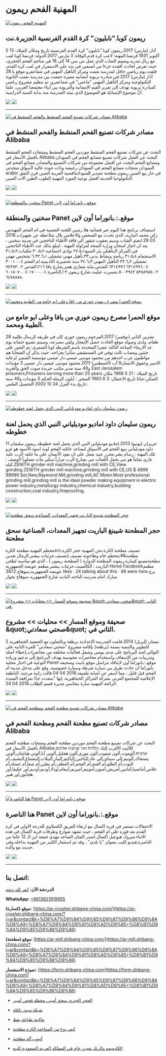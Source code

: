 # المهنية الفحم ريمون

<a href="https://swt.shibang-china.com/?l=ar&img&k=%D8%A7%D9%84%D9%85%D9%87%D9%86%D9%8A%D8%A9+%D8%A7%D9%84%D9%81%D8%AD%D9%85+%D8%B1%D9%8A%D9%85%D9%88%D9%86" target="_blank">![المهنية الفحم ريمون](http://static.shibang-china.com/all-800x300/576.jpg)</a>

## ريمون كوبا.&quot;نابليون&quot; كرة القدم الفرنسية الجزيرة.نت
5 آذار (مارس) 2017.ريمون كوبا.&quot;نابليون&quot; كرة القدم الفرنسية.تاريخ ومكان الميلاد: 13 أكتوبر 1931 فرنسا.المهنة: لاعب كرة قدم.الوفاة: 3 مارس 2017.الدولة: فرنسا.كوبا لعب مع ريال مدريد.وصمم الشاب الذي عمل من سن 14 إلى 18 في مناجم الفحم الحجري، حيث تعرض لحادث أفقده جزءا من أصبعين في يده على الاستمرار في لعب كرة القدم، فلفت.يوم رياضي حافل لمدرسة نعمت ومركز التأهيل المهني في شفاعمرو موقع يا.28 آذار (مارس) 2017.في مبادرة تربوية انسانية مميزة جمعت بين مدرسة نعمت الثانوية التكنولوجية ومركز التأهيل المهني &quot;ماعس&quot; في شفاعمرو، تم تنظيم مشروع رياضي كمبادرة تربوية تهدف إلى تعزيز القيم الانسانية والتربوية بين أبناء مجتمعنا العربي، علما أنّ موضوع الإنسانيّة هو الموضوع الذي تبنته المدرسة منذ بداية السنة الدراسية.


<a href="https://whatsapp.shibangsoft.com/WhatsApp.php" target="_blank" title="WhatsApp">![](http://static.shibang-china.com/icon/whatsapp.png)</a> <a href="https://swt.shibang-china.com/?l=ar&icon&k=%D8%A7%D9%84%D9%85%D9%87%D9%86%D9%8A%D8%A9+%D8%A7%D9%84%D9%81%D8%AD%D9%85+%D8%B1%D9%8A%D9%85%D9%88%D9%86" target="_blank">![](http://static.shibang-china.com/icon/chat-ar.png)</a>

---

<a href="https://swt.shibang-china.com/?l=ar&img&k=%D8%A7%D9%84%D9%85%D9%87%D9%86%D9%8A%D8%A9+%D8%A7%D9%84%D9%81%D8%AD%D9%85+%D8%B1%D9%8A%D9%85%D9%88%D9%86" target="_blank">![مصادر شركات تصنيع الفحم المنشط والفحم المنشط في Alibaba](http://static.shibang-china.com/all-800x300/1442.jpg)</a>

## مصادر شركات تصنيع الفحم المنشط والفحم المنشط في Alibaba
البحث عن شركات تصنيع الفحم المنشط موردين الفحم المنشط ومنتجات الفحم المنشط بأفضل الأسعار في Alibaba.البحث عن أفضل شركات تصنيع مصانع الفحم في السودان ومصانع الفحم.البحث عن أفضل مجموعة من شركات التصنيع والمصادر مصانع الفحم في السودان منتجات مصانع الفحم في السودان رخيصة وذات جودة عالية لأسواق متحدثي arabic في.حار بيع الصين ريمون مطحنة تصدير للسودانتنافسية العربية.الصين فرن النفق التكنولوجيا الحديثة أفضل نوعية المورد المهنية الطوب الطين آلات الصين.


<a href="https://whatsapp.shibangsoft.com/WhatsApp.php" target="_blank" title="WhatsApp">![](http://static.shibang-china.com/icon/whatsapp.png)</a> <a href="https://swt.shibang-china.com/?l=ar&icon&k=%D8%A7%D9%84%D9%85%D9%87%D9%86%D9%8A%D8%A9+%D8%A7%D9%84%D9%81%D8%AD%D9%85+%D8%B1%D9%8A%D9%85%D9%88%D9%86" target="_blank">![](http://static.shibang-china.com/icon/chat-ar.png)</a>

---

<a href="https://swt.shibang-china.com/?l=ar&img&k=%D8%A7%D9%84%D9%85%D9%87%D9%86%D9%8A%D8%A9+%D8%A7%D9%84%D9%81%D8%AD%D9%85+%D8%B1%D9%8A%D9%85%D9%88%D9%86" target="_blank">![سخنين والمنطقة Panet موقع.:.بانوراما أون لاين](http://static.shibang-china.com/all-800x300/128.jpg)</a>

## سخنين والمنطقة Panet موقع.:.بانوراما أون لاين
استضاف برنامج هذا اليوم عبر فضائية هلا رئيس اللجنة الشعبية في ام الفحم المهندس زكي محمد اغبارية، الذي تحدث مع الصحفي والاعلامي بلال شلاعطة عن تجهيزات.2018 03 28.انضم الشاب وسيم يعقوب شقور الى قافة الأطباء الناجحين في مدينة سخنين ، بعد ان اجتاز امتحان وزارة الصحة لمزاولة المهنة ، ليبلغ بذلك عدد الأطباء الناجحين في.اﻟﻤﺮﻛﺰ اﻟـﺘﺄﻫﻴﻠﻲ ﺑﺌﺮ اﻟﺴﺒﻊ٢٧.٥٫١ ﻧﻮادي اﺟﺘﻤﺎﻋﻴﺔ.٣٠.٥٫٢ ﻣﻜﺘﺒﺎت.٣١.٥٫٣ اﻻﺳﺘﺠﻤﺎم.٣١.٥٫٤ رﻳﺎﺿﺔ وﻧﺸﺎط ﺑﺪﻧﻲ.٣٣.ﺗﺄﻫﻴﻞ ﻣﻬﻨﻲ ﺗﺸﻐﻴﻠﻲ ٦.٣٣.٦٫١ ﺗﺸﺨﻴﺺ ﻣﻬﻨﻲ ﺗﺸﻐﻴﻠﻲ.٣٣.٦٫٢ اﻟﺘﺄﻫﻴﻞ اﻟﻤﻬﻨﻲ.٣٤.٦٫٣ ﺳﻨﺔ ﺗﺤﻀﻴﺮﻳﺔ اﻛﺎدﻳﻤﻴﺔ.ام اﻟﻔﺤﻢ ٣٠٠١٠.٠٤ ٦٣١٤٩٩٦.٠٤ ٦٣١٤٩٩٦.اﻟﻘﺪس.ﺑﻨﺎﻳﺔ ﺷﻌﺎري ﻫﻌﻴﺮ,ﺷﺎرع ﻳﺎﻓﺎ ٢١٦.اﻟﻘﺪس ٩٤٣٨٣.٠٢ ٥٣٨٨٩٥٥.٠٢ ٥٠٠٣٩٤٢.ﻧﺘﺴﻴﺮت ﻋﻴﻠﻴﺖ.ﺷﺎرع رﻳﻤﻮن ٣ ا,اﻟﻨﺎﺻﺮة ١٧٠٠٠.٠٤ ٦٠١٥٠٧٠.٠٤ ٦٤٧٨٨٨٨.


<a href="https://whatsapp.shibangsoft.com/WhatsApp.php" target="_blank" title="WhatsApp">![](http://static.shibang-china.com/icon/whatsapp.png)</a> <a href="https://swt.shibang-china.com/?l=ar&icon&k=%D8%A7%D9%84%D9%85%D9%87%D9%86%D9%8A%D8%A9+%D8%A7%D9%84%D9%81%D8%AD%D9%85+%D8%B1%D9%8A%D9%85%D9%88%D9%86" target="_blank">![](http://static.shibang-china.com/icon/chat-ar.png)</a>

---

<a href="https://swt.shibang-china.com/?l=ar&img&k=%D8%A7%D9%84%D9%85%D9%87%D9%86%D9%8A%D8%A9+%D8%A7%D9%84%D9%81%D8%AD%D9%85+%D8%B1%D9%8A%D9%85%D9%88%D9%86" target="_blank">![موقع الحمرا مصرع ريمون خوري من يافا وعلى ابو جامع من الطيبة ومحمد.](http://static.shibang-china.com/all-800x300/729.jpg)</a>

## موقع الحمرا مصرع ريمون خوري من يافا وعلى ابو جامع من الطيبة ومحمد.
28 تشرين الثاني (نوفمبر) 2017.المرحوم ريمون خوري كان في طريقه لإرسال طلبية طعام، ولدى وصوله موقع الحادث حصل الإنفجار ولقي مصرعه، وسيتم تشييع جثمانه يوم غد الاربعاء الساعة الثالثة عصرا المتحدثة باسم الشرطة لوبا السمري: تم العثور على جثثين ومصاب ثالث توفي في المستشفى متأثرا بجراحه، حيث يذكر أن الضحايا هم مواطنون عرب احدهم من.محمود موسى عيسى دار عيسى مؤسسة الضمير لرعاية الاسير وحقوق الانسان9 آب (أغسطس) 2011.محمود موسى عيسى دار عيسى 3 مؤبدات و49 سنة مدير مكتب جريدة صوت الحق والحرية East Jerusalem prisoners,Prisoners serving more than 25 years  تاريخ الميلاد : 21 5 1968 مكان السكن:عناتا تاريخ الاعتقال: 3 6 1993 السجن : أيلون الرملة الحكم 3 مؤبدات و49 سنة تاريخ بدء العزل 24 10 2002 التحصيل العلمي:.


<a href="https://whatsapp.shibangsoft.com/WhatsApp.php" target="_blank" title="WhatsApp">![](http://static.shibang-china.com/icon/whatsapp.png)</a> <a href="https://swt.shibang-china.com/?l=ar&icon&k=%D8%A7%D9%84%D9%85%D9%87%D9%86%D9%8A%D8%A9+%D8%A7%D9%84%D9%81%D8%AD%D9%85+%D8%B1%D9%8A%D9%85%D9%88%D9%86" target="_blank">![](http://static.shibang-china.com/icon/chat-ar.png)</a>

---

<a href="https://swt.shibang-china.com/?l=ar&img&k=%D8%A7%D9%84%D9%85%D9%87%D9%86%D9%8A%D8%A9+%D8%A7%D9%84%D9%81%D8%AD%D9%85+%D8%B1%D9%8A%D9%85%D9%88%D9%86" target="_blank">![ريمون سليمان داود  اماديو موديلياني النبي الذي يحمل لعنة خطوطه](http://static.shibang-china.com/all-800x300/1421.jpg)</a>

## ريمون سليمان داود  اماديو موديلياني النبي الذي يحمل لعنة خطوطه
11 حزيران (يونيو) 2013.اماديو موديلياني النبي الذي يحمل لعنة خطوطه ريمون سليمان داود.موديلياني يبيع الفحم في الأسواق ليساعد عائلته الفحم لونه اسود.الأسود هو غزو تلك.المهنة : رسام بشر.محرر عبيد يعمل على ان يعود الأنسان علي ما خلقه الرب عليه عاري تماماً هو نبي يحمل اللعنات نبي يصارع الرب مراراً.سكير مات مصلوباً الوصف : كتلة.ZENITH grinder mill machine,grinding mill with CE,View grinding.ZENITH grinder mill machine,grinding mill with CE,US $ 4999 99999 Set,New,Raymond Mill,grinding mill,AC Motor.Most professional grinding mill.grinding mill is the ideal powder making equipment in electric power industry,metallurgy industry,chemical industry,building construction,coal industry,fireproofing.


<a href="https://whatsapp.shibangsoft.com/WhatsApp.php" target="_blank" title="WhatsApp">![](http://static.shibang-china.com/icon/whatsapp.png)</a> <a href="https://swt.shibang-china.com/?l=ar&icon&k=%D8%A7%D9%84%D9%85%D9%87%D9%86%D9%8A%D8%A9+%D8%A7%D9%84%D9%81%D8%AD%D9%85+%D8%B1%D9%8A%D9%85%D9%88%D9%86" target="_blank">![](http://static.shibang-china.com/icon/chat-ar.png)</a>

---

<a href="https://swt.shibang-china.com/?l=ar&img&k=%D8%A7%D9%84%D9%85%D9%87%D9%86%D9%8A%D8%A9+%D8%A7%D9%84%D9%81%D8%AD%D9%85+%D8%B1%D9%8A%D9%85%D9%88%D9%86" target="_blank">![حجر المطحنة شيبنغ الباريت تجهيز المعدات، الصناعية سحق مطحنة](http://static.shibang-china.com/all-800x300/312.jpg)</a>

## حجر المطحنة شيبنغ الباريت تجهيز المعدات، الصناعية سحق مطحنة
محطم المهنية مطحنة الكرةsro.تصنيف مطحنة الكرة.نحن المهنية حجر الكرة مطحنة&amp;#;محطم خام وطاحونة تصنيف.(تصنيف.جزئیات بیشتر.الرمال تعدين مطحنةمصنع كسارة.ريموند المطحنة الدوارة ( المطحنة ريمون ) ، الذي هو مناسبة لطحن الباريت ، الكالسيت.جزئیات بیشتر.مطعم عويضة الجمهورية Home Facebookمطعم عويضة الجمهورية,سوهاج.3872 likes · 24 talking about this · 48 were here.برج مبارك امام مدرسه الباحثه الباديه شارع الجمهوريه سوهاج بجوار.


<a href="https://whatsapp.shibangsoft.com/WhatsApp.php" target="_blank" title="WhatsApp">![](http://static.shibang-china.com/icon/whatsapp.png)</a> <a href="https://swt.shibang-china.com/?l=ar&icon&k=%D8%A7%D9%84%D9%85%D9%87%D9%86%D9%8A%D8%A9+%D8%A7%D9%84%D9%81%D8%AD%D9%85+%D8%B1%D9%8A%D9%85%D9%88%D9%86" target="_blank">![](http://static.shibang-china.com/icon/chat-ar.png)</a>

---

<a href="https://swt.shibang-china.com/?l=ar&img&k=%D8%A7%D9%84%D9%85%D9%87%D9%86%D9%8A%D8%A9+%D8%A7%D9%84%D9%81%D8%AD%D9%85+%D8%B1%D9%8A%D9%85%D9%88%D9%86" target="_blank">![صحيفة وموقع المسار &gt;&gt; محليات &gt;&gt; مشروع \&quot;صحتي سعادتي\&quot; الثاني في.](http://static.shibang-china.com/all-800x300/1171.jpg)</a>

## صحيفة وموقع المسار &gt;&gt; محليات &gt;&gt; مشروع \&quot;صحتي سعادتي\&quot; الثاني في.
2 نيسان (إبريل) 2014.قامت المدرسة الإعدادية برطعة وبالتعاون مع الجمعية الجماهيرية للتطوير والتنمية بسمة (برطعة) بإقامة مشروع &quot;صحتي سعادتي&quot; للمرة الثانية على التوالي.امتد البرنامج على مدى يومين وشمل فعاليات مختلفة من محاضرات,إعطاء أمثلة وتدريبات من الإسعاف واستخدام محاضرات محوسبة.يهدف البرنامج إلى تدعيم وزيادة التوعية في.اخبار محلية Panet موقع.:.بانوراما أون لاينافاد مراسل موقع بانيت وصحيفة بانوراما ان حادث طرق بين سيارة شرطة وسيارة خصوصية، وقع على مدخل مدينة ام الفحم قبل قليل ، مما اسفر عن اصابة طفيفة.2018 04 04.قالت رانية مرجية، الناطقة الإعلامية للمجتمع العربي بشركة المراكز الجماهيرية، إنها &quot;سعدت جدًا بمرافقة السيدة الرائعة المهنية سارة بنحاسي مديرة قسم الطلاب.2018 04 04.


<a href="https://whatsapp.shibangsoft.com/WhatsApp.php" target="_blank" title="WhatsApp">![](http://static.shibang-china.com/icon/whatsapp.png)</a> <a href="https://swt.shibang-china.com/?l=ar&icon&k=%D8%A7%D9%84%D9%85%D9%87%D9%86%D9%8A%D8%A9+%D8%A7%D9%84%D9%81%D8%AD%D9%85+%D8%B1%D9%8A%D9%85%D9%88%D9%86" target="_blank">![](http://static.shibang-china.com/icon/chat-ar.png)</a>

---

<a href="https://swt.shibang-china.com/?l=ar&img&k=%D8%A7%D9%84%D9%85%D9%87%D9%86%D9%8A%D8%A9+%D8%A7%D9%84%D9%81%D8%AD%D9%85+%D8%B1%D9%8A%D9%85%D9%88%D9%86" target="_blank">![مصادر شركات تصنيع مطحنة الفحم ومطحنة الفحم في Alibaba](http://static.shibang-china.com/all-800x300/1205.jpg)</a>

## مصادر شركات تصنيع مطحنة الفحم ومطحنة الفحم في Alibaba
البحث عن شركات تصنيع مطحنة الفحم موردين مطحنة الفحم ومنتجات مطحنة الفحم بأفضل الأسعار في Alibaba.كلاليت الأقرب إليك כללית הכי קרובה אליכם ערבית.ألوموت,ألون شفوت,ألون موري,ألون هجليل,ألوني آبا,ألوني هباشان,ألوني يتسحاك,ألونيم,إلي سيناي,إلي عاد,إلياخين,إلياكيم,إليباز,أليبلات,إليشماع,أليشيف,أم التوت,أم الطلع,أم الغنم,أم الفحم,أم القطف,أم بطين,أم صفا,أم عسلة,أم علاس,أماتسيا,أماتين,أمريش,أمنون,أمونيم,أميريم,أنيعام,أودلا,أوديم,أوديم,أور عكيفا,أور هجانوز,أور هنير.


<a href="https://whatsapp.shibangsoft.com/WhatsApp.php" target="_blank" title="WhatsApp">![](http://static.shibang-china.com/icon/whatsapp.png)</a> <a href="https://swt.shibang-china.com/?l=ar&icon&k=%D8%A7%D9%84%D9%85%D9%87%D9%86%D9%8A%D8%A9+%D8%A7%D9%84%D9%81%D8%AD%D9%85+%D8%B1%D9%8A%D9%85%D9%88%D9%86" target="_blank">![](http://static.shibang-china.com/icon/chat-ar.png)</a>

---

<a href="https://swt.shibang-china.com/?l=ar&img&k=%D8%A7%D9%84%D9%85%D9%87%D9%86%D9%8A%D8%A9+%D8%A7%D9%84%D9%81%D8%AD%D9%85+%D8%B1%D9%8A%D9%85%D9%88%D9%86" target="_blank">![هنا الناصرة Panet موقع.:.بانوراما أون لاين](http://static.shibang-china.com/all-800x300/1088.jpg)</a>

## هنا الناصرة Panet موقع.:.بانوراما أون لاين
الاحتفالات تستمر في قرية اكسال مع ارتقاء الفريق الكسلاوي للدرجة الاولى في كرة القدم بعد فوزه على ام الفحم ، حيث تشهد شوارع وطرقات قرية اكسال في هذه الاثناء.مبروك هبوعيل اكسال.اصدر الفنان الصاعد مهدي جمعة ابن الـ 12 عاما من الناصرة,فيديو كليب بعنوان &quot;يا بلدي&quot; ، وقد تم استثمار الكثير من المهنية بداخله.وفي حديث مع والدة.

<a href="https://whatsapp.shibangsoft.com/WhatsApp.php" target="_blank" title="WhatsApp">![](http://static.shibang-china.com/icon/whatsapp.png)</a> <a href="https://swt.shibang-china.com/?l=ar&icon&k=%D8%A7%D9%84%D9%85%D9%87%D9%86%D9%8A%D8%A9+%D8%A7%D9%84%D9%81%D8%AD%D9%85+%D8%B1%D9%8A%D9%85%D9%88%D9%86" target="_blank">![](http://static.shibang-china.com/icon/chat-ar.png)</a>

---
## اتصل بنا:

**الدردشة الآن:** [انقر للدردشة](https://swt.shibang-china.com?l=ar&contact&k=%D8%A7%D9%84%D9%85%D9%87%D9%86%D9%8A%D8%A9+%D8%A7%D9%84%D9%81%D8%AD%D9%85+%D8%B1%D9%8A%D9%85%D9%88%D9%86)

**WhatsApp:**  [+8613621919955](https://whatsapp.shibangsoft.com/WhatsApp.php)

**موقع (كسارة):** [https://ar-crusher.shibang-china.com/](https://ar-crusher.shibang-china.com/?l=ar&contact&k=%D8%A7%D9%84%D9%85%D9%87%D9%86%D9%8A%D8%A9+%D8%A7%D9%84%D9%81%D8%AD%D9%85+%D8%B1%D9%8A%D9%85%D9%88%D9%86)

**موقع (مطحنة):** [https://ar-mill.shibang-china.com/](https://ar-mill.shibang-china.com/?l=ar&contact&k=%D8%A7%D9%84%D9%85%D9%87%D9%86%D9%8A%D8%A9+%D8%A7%D9%84%D9%81%D8%AD%D9%85+%D8%B1%D9%8A%D9%85%D9%88%D9%86)

**نموذج الاستفسار:** [https://form.shibang-china.com](https://form.shibang-china.com?l=ar&contact&k=%D8%A7%D9%84%D9%85%D9%87%D9%86%D9%8A%D8%A9+%D8%A7%D9%84%D9%81%D8%AD%D9%85+%D8%B1%D9%8A%D9%85%D9%88%D9%86)

* [الحجر الجيري سحق أمبير، محطة فحص أمبير](../24/%D8%A7%D9%84%D8%AD%D8%AC%D8%B1%20%D8%A7%D9%84%D8%AC%D9%8A%D8%B1%D9%8A%20%D8%B3%D8%AD%D9%82%20%D8%A3%D9%85%D8%A8%D9%8A%D8%B1%D8%8C%20%D9%85%D8%AD%D8%B7%D8%A9%20%D9%81%D8%AD%D8%B5%20%D8%A3%D9%85%D8%A8%D9%8A%D8%B1.md)

* [شبكة سيور ناقلة](../25/%D8%B4%D8%A8%D9%83%D8%A9%20%D8%B3%D9%8A%D9%88%D8%B1%20%D9%86%D8%A7%D9%82%D9%84%D8%A9.md)

* [ماكينة طباعة يفط](../21/%D9%85%D8%A7%D9%83%D9%8A%D9%86%D8%A9%20%D8%B7%D8%A8%D8%A7%D8%B9%D8%A9%20%D9%8A%D9%81%D8%B7.md)

* [كيف نوع من المواءمة الكرة مطحنة](../23/%D9%83%D9%8A%D9%81%20%D9%86%D9%88%D8%B9%20%D9%85%D9%86%20%D8%A7%D9%84%D9%85%D9%88%D8%A7%D8%A1%D9%85%D8%A9%20%D8%A7%D9%84%D9%83%D8%B1%D8%A9%20%D9%85%D8%B7%D8%AD%D9%86%D8%A9.md)

* [أنبوب آلة مطحنة](../22/%D8%A3%D9%86%D8%A8%D9%88%D8%A8%20%D8%A2%D9%84%D8%A9%20%D9%85%D8%B7%D8%AD%D9%86%D8%A9.md)

* [الكادميوم والزنك تعدين خام في المملكة العربية السعودية للبيع](../22/%D8%A7%D9%84%D9%83%D8%A7%D8%AF%D9%85%D9%8A%D9%88%D9%85%20%D9%88%D8%A7%D9%84%D8%B2%D9%86%D9%83%20%D8%AA%D8%B9%D8%AF%D9%8A%D9%86%20%D8%AE%D8%A7%D9%85%20%D9%81%D9%8A%20%D8%A7%D9%84%D9%85%D9%85%D9%84%D9%83%D8%A9%20%D8%A7%D9%84%D8%B9%D8%B1%D8%A8%D9%8A%D8%A9%20%D8%A7%D9%84%D8%B3%D8%B9%D9%88%D8%AF%D9%8A%D8%A9%20%D9%84%D9%84%D8%A8%D9%8A%D8%B9.md)